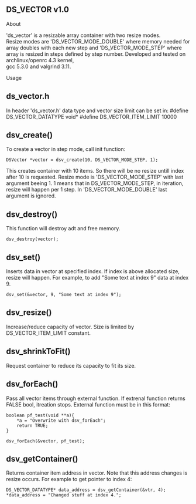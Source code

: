 DS_VECTOR v1.0
--------------


About

'ds_vector' is a resizable array container with two resize modes.  
Resize modes are 'DS_VECTOR_MODE_DOUBLE' where memory needed for array doubles
with each new step and 'DS_VECTOR_MODE_STEP' where array is resized in steps 
defined by step number. Developed and tested on archlinux/openrc 4.3 kernel,  
gcc 5.3.0 and valgrind 3.11. 


Usage

ds_vector.h
-----------
In header 'ds_vector.h' data type and vector size limit can be set in:
    #define DS_VECTOR_DATATYPE void*
    #define DS_VECTOR_ITEM_LIMIT 10000


dsv_create()
------------
To create a vector in step mode, call init function:

    DSVector *vector = dsv_create(10, DS_VECTOR_MODE_STEP, 1);

This creates container with 10 items. So there will be no resize untill index 
after 10 is requested. Resize mode is 'DS_VECTOR_MODE_STEP' with last argument
beeing 1. 1 means that in DS_VECTOR_MODE_STEP, in iteration, resize will 
happen per 1 step. In 'DS_VECTOR_MODE_DOUBLE' last argument is ignored.


dsv_destroy()
-------------
This function will destroy adt and free memory.

    dsv_destroy(vector);


dsv_set()
------------
Inserts data in vector at specified index. If index is above allocated size,
resize will happen. For example, to add "Some text at index 9" data at index 9.

    dsv_set(&vector, 9, "Some text at index 9");


dsv_resize()
------------
Increase/reduce capacity of vector. Size is limited by DS_VECTOR_ITEM_LIMIT 
constant. 


dsv_shrinkToFit()
-----------------
Request container to reduce its capacity to fit its size.


dsv_forEach()
-------------
Pass all vector items through external function. If extrenal function returns 
FALSE bool, itreation stops. External function must be in this format:
    
    boolean pf_test(void **a){
        *a = "Overwrite with dsv_forEach";    
        return TRUE;
    }  

    dsv_forEach(&vector, pf_test);


dsv_getContainer()
------------------
Returns container item address in vector. Note that this address changes
is resize occurs. For example to get pointer to index 4:

    DS_VECTOR_DATATYPE* data_address = dsv_getContainer(&vtr, 4);
    *data_address = "Changed stuff at index 4.";

